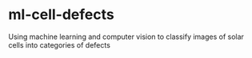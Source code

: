 ml-cell-defects
===============

Using machine learning and computer vision to classify images of solar cells into categories of defects
